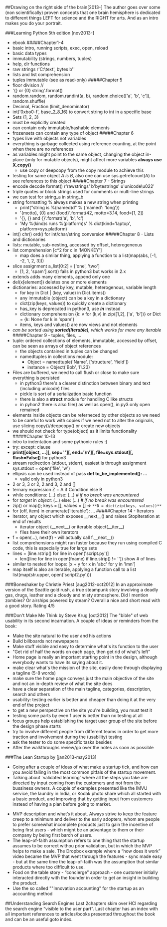 ##Drawing on the right side of the brain[2013-]
The author goes over some (non scientifically) proven concepts that one brain hemisphere is dedicated to different things LEFT for science and the RIGHT for arts. And as an intro makes you do your portrait.

###Learning Python 5th edition [nov2013-]
   - ebook
#####Chapter1-4
- basic intro, running scripts, exec, open, reload
- basic data types
- immutability (strings, numbers, tuples)
- help, dir functions
- raw strings r'C:\text\', bytes b''
- lists and list comprehension
- tuples immutable (see as read-only)
#####Chapter 5
- floor division //
- '{} or {0} string'.format()
- random.random, random.randint(a, b), random.choice(['a', 'b', 'c']), random.shuffle)
- Decimal, Fraction (limit_denominator)
- int('0xbo0-f', base_2_8_16) to convert string to int in a specific base
- Sets {1, 2, 3}
- must be explicitly created
- can contain only immutable/hashable elements
- frozensets can contain any type of object
#####Chapter 6
- types live with objects not variables
- everything is garbage collected using reference counting, at the point when there are no references
- as variables might point to the same object, changing the object in-place (only for mutable objects), might affect more variables **always use X.copy()**
  - use copy or deepcopy from the copy module to achieve this
- testing for same object *A is B*, also one can use sys.getrefcount(A) to see references to this object
#####Chapter 7 - Strings
- encode decode format() r'rawstrings' b'bytestrings' u'unicode\u022'
- triple quotes or block strings used for comments or multi-line strings
- we can test for string_a in string_b
- string formatting % always makes a new string when printing
  - print("string is %(named)d" % {'named': 'long'})
  - '{motto}, {0} and {food}'.format(42, motto=3.14, food=[1, 2])
  - '{}, {} and {}'.format('a', 'b', 'c')
  - 'My %(kind)s runs %(platform)s' % dict(kind='laptop', platform=sys.platform)
- int() chr() ord() for int/char/string conversion
#####Chapter 8 - Lists and dictionaries
 - lists: mutable, sub-nesting, accessed by offset, heterogeneous
 - list comprehension [c*2 for c in 'MONKEY']
 	- map does a similar thing, applying a function to a list(map(abs, [-1, -2, 1, 2, 3]))
 - slice assignment a_list[0:2] = ['one', 'two']
 	- [1, 2, 'spam'].sort() fails in python3 but works in 2.x
 - extends adds many elements, append only one
 - del(x[element]) deletes one or more elements
 - dictionaries: accessed by key, mutable, heterogenous, variable length
    - for key in Dict | (key, value) in Dict.items()
    - any immutable (object) can be a key in a dictionary
    - dict(zip(keys, values)) to quickly create a dictionary
    - has_key is deprecated in python3, use _**in**_ instead
    - dictionary comprehension {k: v for (k,v) in zip([1,2], ['a', 'b'])} or  Dict = {k: None for k in 'spam'}
    - items, keys and values() are now views and not elements
 - _can be sorted using **sorted(Iterable)**, which works for more any iterable_
#####Chapter 9 - tuples, files, ...
- tuple: ordered collections of elements, immutable, accessed by offset, can be seen as arrays of object references
    - the objects contained in tuples can be changed
    - namedtuples in collections module: 
    	- Object = namedtuple('Name', ['structure', 'field'])
    	- instance = Object('Bob', 11.23)
- Files are buffered, we need to call flush or close to make sure everything is persisted
	- in python3 there's a clearer distinction between binary and text (including unicode) files
	- pickle is sort of a serialization basic function
	- there is also a **struct** module for handling C like structs
	- in pyhon2 there is also file() as well as open(), in py3 only open remained
- elements inside objects can be referneced by other objects so we need to be careful to work with copies if we need not to alter the originals, use slicing copy()/deepcopy() or create new objects
- we should not check for type(object) as it limits functionality
#####Chapter 10-13
 - intro to indentation and some pythonic rules :)
 - try: except: clause
 - **print([object, ...][, sep=' '][, end='\n'][, file=sys.stdout][, flush=False])** for python3
 - stream redirection (stdout, stderr), easiest is through assignment sys.stdout = open('file', 'w')
 - ellipsis can be used instead of pass **def to_be_implemented(): ...**
     - valid only in python3
 - 2 or 3, 3 or 2, 2 and 3, 2 and []
 - ternary expression Z = A if Condition else B
 - while conditions: (...) else: (...) _# if no break was encountered_
 - for _target_ in _object_: (...) else: (...) _# if no break was encountered_
 - zip() or map(); keys = [], values = [] => `**D = dict(zip(keys, values))**`
 - for (off, item) in enumerate('iterable'): ... 
#####Chapter 14 - Iterators
- iterator, any object which exposes \_\_next\_\_() and raises StopIteration at end of results
	- iterator object (\_\_next\_\_) or iterable object(\_\_iter\_\_)
	- files have their own iterators	
- f = open(...), next(f) - will actually call f.\_\_next\_\_()
- list comprehensions might run faster because they run using compiled C code, this is especially true for large sets
- lines = [line.rstrip() for line in open('script.py')]
	- len([line for line in open(fname) if line.strip() != ''])  show # of lines
- similar to nested for loops: [x + y for x in 'abc' for y in 'lmn']
- map itself is also an iterable, applying a function call to a list list(map(str.upper, open('script2.py')))
	
###Boneshaker by Christie Priest [aug2012-oct2012]
In an approximate version of the Seattle gold rush, a true steampunk story
involving a deadly gas, drugs, leather and a cloudy and misty atmosphere. 
Did I mention zombies? Or airships powered by steam? 
Overall a nice and short read with a good story. Rating 4/5

###Don't Make Me Think by Steve Krug [oct2012]
The "bible" of web usability in its second incarnation. A couple of ideas or reminders from the book:

+ Make the site natural to the user and his actions
+ Build billboards not newspapers
+ Make stuff visible and easy to determine what's its function to the user
+ "Get rid of half the words on each page, then get rid of what's left"
+ Home page is really an important starting point in the design, although everybody wants to have its saying about it. 
+ make clear what's the mission of the site, easily done through displaying a tagline (5-8 words)
+ make sure the home page conveys just the main objective of the site and not an in-depth review of what the site does
+ have a clear separation of the main tagline, categories, description, search and others
+ usability: testing earlier is better and cheaper than doing it at the very end of the project
+ to get a new perspective on the site you're building, you must test it
+ testing some parts by even 1 user is better than no testing at all
+ focus groups help establishing the target user group of the site before the design phase starts
+ try to involve different people from different teams in order to get more traction and involvement during the (usability) testing
+ ask the tester to do some specific tasks besides 
+ After the walkthroughs review/go over the notes as soon as possible

###The Lean Startup by [jan2013-may2013]
+ Going after a couple of ideas of what make a startup tick, and how can you avoid falling in the most common pitfals of the startup movement.
+ Talking about `validated learning' where all the steps you take are directed by input coming from the customers and not from the bussiness owners. A couple of examples presented like the IMVU service, the laundry in India, or Kodak photo share which all started with a basic product, and improving that by getting input from customers instead of having a plan before going to market.
- MVP description and what’s it about. Always strive to keep the feature creep to a minimum and deliver to the early adopters, whom are people to prefer somewhat incomplete products just to gain the incentive of being first users - which might be an advantage to them or their company  by being first barch of users.
- The leap-of-faith assumption refers to one thing that the startup assumes to be correct withou prior validation, but in which the MVP helps to make a sale.
The Dropbox example where a “how does it work” video became the MVP that went through the features - sync made easy - but at the same time the leap-of-faith was the assumption that similar products where too difficult to use.
- Food on the table story - “concierge” approach - one customer initially interacted directly with the founder in order to get an insight in building the product.
- Use the so called ""Innovation accounting" for the startup as an accounting method

##Understanding Search Engines
Last 2chapters skim over HCI regarding the search engine “visible to the user part”. Last chapter has an index with all important references to articles/books presented throughout the book and can be an useful goto index.
